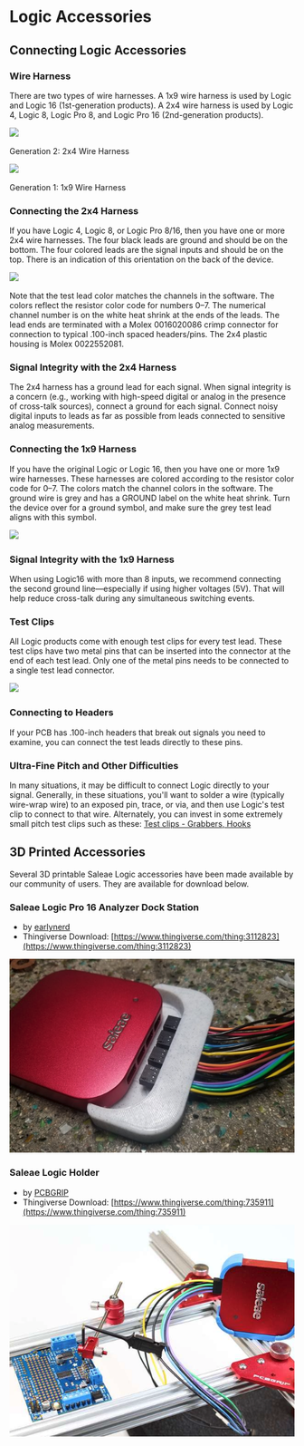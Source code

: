 # Logic Accessories

## Connecting Logic Accessories

### **Wire Harness**

There are two types of wire harnesses. A 1x9 wire harness is used by Logic and Logic 16 \(1st-generation products\). A 2x4 wire harness is used by Logic 4, Logic 8, Logic Pro 8, and Logic Pro 16 \(2nd-generation products\).

![](https://trello-attachments.s3.amazonaws.com/57215c90531737cce422992f/400x231/79023c1e979c03d8db6b3103c30927e8/11_small.jpg)

Generation 2: 2x4 Wire Harness

![](https://trello-attachments.s3.amazonaws.com/57215c90531737cce422992f/400x231/b03f9a1030ab24689cd4d4c51cbba700/15_small.jpg)

Generation 1: 1x9 Wire Harness

### **Connecting the 2x4 Harness**

If you have Logic 4, Logic 8, or Logic Pro 8/16, then you have one or more 2x4 wire harnesses. The four black leads are ground and should be on the bottom. The four colored leads are the signal inputs and should be on the top. There is an indication of this orientation on the back of the device.

![](https://trello-attachments.s3.amazonaws.com/57215c90531737cce422992f/400x286/2bed434b565a948eda840a10a1d6477a/Logic_Gen_2_Wire_Harness_Connection.jpg)

Note that the test lead color matches the channels in the software. The colors reflect the resistor color code for numbers 0–7. The numerical channel number is on the white heat shrink at the ends of the leads. The lead ends are terminated with a Molex 0016020086 crimp connector for connection to typical .100-inch spaced headers/pins. The 2x4 plastic housing is Molex 0022552081.

### **Signal Integrity with the 2x4 Harness**

The 2x4 harness has a ground lead for each signal. When signal integrity is a concern \(e.g., working with high-speed digital or analog in the presence of cross-talk sources\), connect a ground for each signal. Connect noisy digital inputs to leads as far as possible from leads connected to sensitive analog measurements.

### **Connecting the 1x9 Harness**

If you have the original Logic or Logic 16, then you have one or more 1x9 wire harnesses. These harnesses are colored according to the resistor color code for 0–7. The colors match the channel colors in the software. The ground wire is grey and has a GROUND label on the white heat shrink. Turn the device over for a ground symbol, and make sure the grey test lead aligns with this symbol.

![](https://trello-attachments.s3.amazonaws.com/57215c90531737cce422992f/400x300/3cbff1eee93b43855110b62a4b837e14/Generation_1_Wire_Harnness_Connection.jpg)

### **Signal Integrity with the 1x9 Harness**

When using Logic16 with more than 8 inputs, we recommend connecting the second ground line—especially if using higher voltages \(5V\). That will help reduce cross-talk during any simultaneous switching events.

### **Test Clips**

All Logic products come with enough test clips for every test lead. These test clips have two metal pins that can be inserted into the connector at the end of each test lead. Only one of the metal pins needs to be connected to a single test lead connector.

![](https://trello-attachments.s3.amazonaws.com/55f0ad9685db3c82f0f3aeba/57215c90531737cce422992f/30ee8a4c58cd97cde782a7f01b247895/test-clip-connection.png)

### **Connecting to Headers**

If your PCB has .100-inch headers that break out signals you need to examine, you can connect the test leads directly to these pins.

### **Ultra-Fine Pitch and Other Difficulties**

In many situations, it may be difficult to connect Logic directly to your signal. Generally, in these situations, you'll want to solder a wire \(typically wire-wrap wire\) to an exposed pin, trace, or via, and then use Logic's test clip to connect to that wire. Alternately, you can invest in some extremely small pitch test clips such as these: [Test clips - Grabbers, Hooks](https://www.digikey.com/products/en/test-and-measurement/test-clips-grabbers-hooks/620?k=micro%20gripper)

## 3D Printed Accessories

Several 3D printable Saleae Logic accessories have been made available by our community of users. They are available for download below.

### Saleae Logic Pro 16 Analyzer Dock Station

* by [earlynerd](https://www.thingiverse.com/earlynerd/about)
* Thingiverse Download: [https://www.thingiverse.com/thing:3112823](https://www.thingiverse.com/thing:3112823)

![Saleae Logic Pro 16 Analyzer Dock Station by earlynerd](../../.gitbook/assets/2018-09-24_1000.png)

### Saleae Logic Holder

* by [PCBGRIP](https://www.thingiverse.com/PCBGRIP/about)
* Thingiverse Download: [https://www.thingiverse.com/thing:735911](https://www.thingiverse.com/thing:735911)

![Saleae Logic Holder by PCBGRIP](../../.gitbook/assets/2018-09-24_1026.png)



